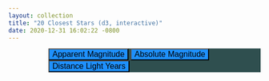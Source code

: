 ```yaml
---
layout: collection
title: "20 Closest Stars (d3, interactive)"
date: 2020-12-31 16:02:22 -0800
---
```


<html>

<head>
		<meta charset="UTF-8"/>
		<meta name='viewport' path1tent='width=device-width,initial-scale=1.0'/>
		<title>20 Closest Stars</title>
    <style>
body {
  color: lightgray;
  width: 800px;
  font-family:Arial, Helvetica, sans-serif
  }
.controls {
  margin-left: 80px;
  background-color: darkslategray
}
.initial-content {
  background-color: darkslategray
}
button {
  background-color: dodgerblue;
  font-family:Arial, Helvetica, sans-serif;
  font-size: 16px
}
g {
  font-size: 13px
}
    </style>
		<script src='https://d3js.org/d3.v6.min.js'></script>
		<!--<script src='C:\AllThingsData\Projects\d3\Source\v6\d3.min.js'></script>-->
	</head>
  <body>
    <!-- Chart container -->
    <div class='bar-chart-container'></div>

  <!-- Controls -->
  <div class='controls'>
      <button data-name='Apparent Magnitude'>Apparent Magnitude</button>
      <button data-name='Absolute Magnitude'>Absolute Magnitude</button>
      <button data-name='Distance Light Years'>Distance Light Years</button>
    </div>
     <!-- Javascript logic -->
     <script>
     var data = [
  {
    "Name": "Deneb",
    "Astronomical Name": "Alpha Cygni",
    "Apparent Magnitude": 1.25,
    "Absolute Magnitude": -8.73,
 "Distance Light Years": 1467
  },
 {
   "Name": "Rigel",
   "Astronomical Name": "Beta Orionis",
   "Apparent Magnitude": 0.18,
   "Absolute Magnitude": -6.69,
"Distance Light Years": 773
 },
 {
   "Name": "Antares",
   "Astronomical Name": "Alpha Scorpii",
   "Apparent Magnitude": 1.06,
   "Absolute Magnitude": -5.28,
"Distance Light Years": 604
 },
 {
   "Name": "Hadar",
   "Astronomical Name": "Beta Centauri",
   "Apparent Magnitude": 0.61,
   "Absolute Magnitude": -5.42,
"Distance Light Years": 526
 },
 {
   "Name": "Betelgeuse",
   "Astronomical Name": "Alpha Orionis",
   "Apparent Magnitude": 0.45,
   "Absolute Magnitude": -5.14,
"Distance Light Years": 522
 },
{
   "Name": "Mimosa",
   "Astronomical Name": "Beta Crucis",
   "Apparent Magnitude": 1.25,
   "Absolute Magnitude": -3.92,
"Distance Light Years": 352
 },
 {
   "Name": "Acrux",
   "Astronomical Name": "Alpha Crucis",
   "Apparent Magnitude": 0.77,
   "Absolute Magnitude": -4.19,
"Distance Light Years": 321
 },
 {
   "Name": "Canopus",
   "Astronomical Name": "Alpha Carinae",
   "Apparent Magnitude": -0.62,
   "Absolute Magnitude": -5.53,
"Distance Light Years": 313
 },
 {
   "Name": "Spica",
   "Astronomical Name": "Alpha Virginis",
   "Apparent Magnitude": 0.98,
   "Absolute Magnitude": -3.55,
"Distance Light Years": 262
 },
 {
   "Name": "Achernar",
   "Astronomical Name": "Alpha Eridani",
   "Apparent Magnitude": 0.45,
   "Absolute Magnitude": -2.77,
"Distance Light Years": 144
 },
 {
   "Name": "Aldebaran",
   "Astronomical Name": "Alpha Tauri",
   "Apparent Magnitude": 0.87,
   "Absolute Magnitude": -0.63,
"Distance Light Years": 65
 },
 {
   "Name": "Capella",
   "Astronomical Name": "Alpha Aurigae",
   "Apparent Magnitude": 0.08,
   "Absolute Magnitude": -0.48,
"Distance Light Years": 42
 },
 {
   "Name": "Arcturus",
   "Astronomical Name": "Alpha Bootis",
   "Apparent Magnitude": -0.05,
   "Absolute Magnitude": -0.31,
"Distance Light Years": 37
 },
 {
   "Name": "Pollux",
   "Astronomical Name": "Beta Geminorum",
   "Apparent Magnitude": 1.16,
   "Absolute Magnitude": 1.09,
"Distance Light Years": 34
 },
 {
   "Name": "Vega",
   "Astronomical Name": "Alpha Lyrae",
   "Apparent Magnitude": 0.03,
   "Absolute Magnitude": 0.58,
"Distance Light Years": 25
 },
 {
   "Name": "Fomalhaut",
   "Astronomical Name": "Alpha Piscis Austrini",
   "Apparent Magnitude": 1.17,
   "Absolute Magnitude": 1.74,
"Distance Light Years": 25
 },
 {
   "Name": "Altair",
   "Astronomical Name": "Alpha Aquilae",
   "Apparent Magnitude": 0.76,
   "Absolute Magnitude": 2.2,
"Distance Light Years": 17
 },
 {
   "Name": "Procyon",
   "Astronomical Name": "Alpha Canis Minoris",
   "Apparent Magnitude": 0.4,
   "Absolute Magnitude": 2.68,
"Distance Light Years": 11
 },
  {
   "Name": "Sirius",
   "Astronomical Name": "Alpha Canis Majoris",
   "Apparent Magnitude": -1.44,
   "Absolute Magnitude": 1.45,
"Distance Light Years": 9
 },
 {
   "Name": "Alpha Centauri",
   "Astronomical Name": "Rigel Kentaurus",
   "Apparent Magnitude": -0.01,
   "Absolute Magnitude": 4.34,
"Distance Light Years": 4
 }
 ]
// Main function.
  let metric = 'Distance Light Years';
  // Click handler.
  function click() {
    metric = this.dataset.name;
    const updatedData = data
    .sort((a, b) => b[metric] - a[metric]);
    update(updatedData);
  }
  // General Update Pattern.
  function update(data) {
    // Update scales.
    const mmin = d3.min(data, d => d[metric]);
    const mmax = d3.max(data, d => d[metric]);
    xScale.domain([mmin < 0 ? 1.1 * mmin : -10, mmax]);
    yScale.domain(data.map(d => d.Name));
    // Set up transition.
    const dur = 1000;
    const t = d3.transition().duration(dur);
    // Update bars.
    bars
      .selectAll('.bar')
      .data(data, d => d.Name)
      .join(
        enter => {
          enter
            .append('rect')
            .attr('class', 'bar')
            .attr('y', d => yScale(d.Name))
            .attr('height', yScale.bandwidth())
            .style('fill', 'dodgerblue')
            .transition(t)
            .delay((d, i) => i * 20)
            .attr('width', d => xScale(d[metric]))
            .style('fill', 'dodgerblue');
        },
         update => {
          update
            .transition(t)
            .delay((d, i) => i * 20)
            .attr('y', d => yScale(d.Name))
            .attr('width', d => xScale(d[metric]));
        },
       exit => {
          exit
            .transition()
            .duration(dur / 2)
            .style('fill-opacity', 0)
            .remove();
        }
      );
    // Update Axes.
    xAxisDraw.transition(t).call(xAxis.scale(xScale));
    yAxisDraw.transition(t).call(yAxis.scale(yScale));
    yAxisDraw.selectAll('text').attr('dx', '-0.6em');
    // Update header.
    headline.text(`${metric}`)
            .style('fill','lightgray' );
  }
  // Margin convention.
  const margin = { top: 80, right: 40, bottom: 40, left: 100 };
  const width = 600 - margin.right - margin.left;
  const height = 500 - margin.top - margin.bottom;
  // Scales.
  const xScale = d3.scaleLinear().range([0, width]);
  const yScale = d3
    .scaleBand()
    .rangeRound([height, 0])
    .paddingInner(0.25);
  // Draw base.
  const svg = d3
    .select('.bar-chart-container')
    .append('svg')
    .attr('width', width + margin.right + margin.left)
    .attr('height', height + margin.top + margin.bottom)
    .append('g')
    .attr('transform', `translate(${margin.left}, ${margin.top})`);
  // Draw header.
  const header = svg
    .append('g')
    .attr('class', 'bar-header')
    .attr('transform', `translate(0,${-margin.top * 0.6})`)
    .append('text');
  const headline = header.append('tspan');
  header
    .append('tspan')
    .attr('x', 0)
    .attr('dy', '1.5em')
    .style('font-size', '0.8em')
    .style('fill', 'lightgray')
    .text('20 brightest stars as seen from Earth, excluding the Sun');
  // Draw Bars.
  const bars = svg.append('g').attr('class', 'bars');
  // Draw x axis.
  const xAxis = d3
    .axisTop(xScale)
    .ticks(5)
    .tickSizeInner(-height)
    .tickSizeOuter(0);
  const xAxisDraw = svg.append('g').attr('class', 'x axis');
  // Draw y axis.
  const yAxis = d3.axisLeft(yScale).tickSize(0);
  const yAxisDraw = svg.append('g').attr('class', 'y axis');
  // Initial bar render.
  const starData = data
update(starData);
  // Listen to click events.
  d3.selectAll('button').on('click', click);
     </script>
    </body>
</html>